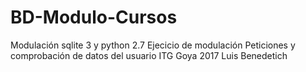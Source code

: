 # BD-Modulo-Cursos
Modulación sqlite 3 y python 2.7
Ejecicio de modulación 
Peticiones y comprobación de datos del usuario
ITG Goya
2017
Luis Benedetich

